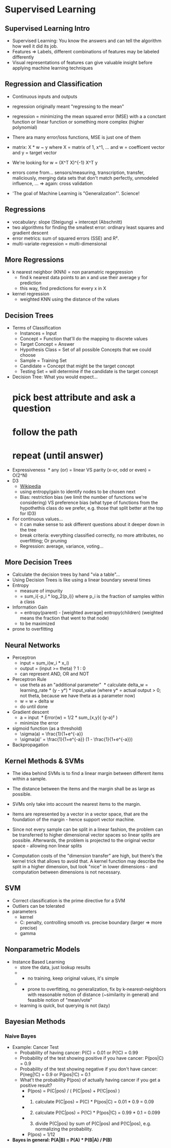 # Supervised Learning

## Supervised Learning Intro
* Supervised Learning: You know the answers and can tell the algorithm how well it did its job.
* Features => Labels, different combinations of features may be labeled differently
* Visual representations of features can give valuable insight before applying machine learning techniques

## Regression and Classification
* Continuous inputs and outputs
* regression originally meant "regressing to the mean"
* regression = minimizing the mean squared error (MSE) with a a conctant function or linear function or something more complex (higher polynomial)
* There ara many error/loss functions, MSE is just one of them

* matrix: X * w ~ y where X = matrix of 1, x^1, ... and w = coefficent vector and y = target vector
* We're looking for w = (X^T X)^{-1} X^T y

* errors come from... sensors/measuring, transcription, transfer, maliciously, merging data sets that don't match perfectly, unmodeled influence, ... => again: cross validation

* 'The goal of Machine Learning is "Generalization"'. Science!

## Regressions
* vocabulary: slope (Steigung) + intercept (Abschnitt)
* two algorithms for finding the smallest error: ordinary least squares and gradient descent
* error metrics: sum of squared errors (SSE) and R².
* multi-variate-regression = multi-dimensional

## More Regressions
* k nearest neighbor (KNN) = non paramatric regegression
  * find k nearest data points to an x and use their average y for prediction
  * this way, find predictions for every x in X
* kernel regression
  * weighted KNN using the distance of the values

## Decision Trees
* Terms of Classification
  * Instances = Input
  * Concept = Function that'll do the mapping to discrete values
  * Target Concept = Answer
  * Hypothesis Class = Set of all possible Concepts that we could choose
  * Sample = Training Set
  * Candidate = Concept that might be the target concept
  * Testing Set = will determine if the candidate is the target concept
* Decision Tree: What you would expect...
  # pick best attribute and ask a question
  # follow the path
  # repeat (until answer)
* Expressiveness
  * any (or) = linear VS parity (x-or, odd or even) = O(2^N)
* D3
  * [Wikipedia](https://de.wikipedia.org/wiki/ID3)
  * using entropy/gain to identify nodes to be chosen next
  * Bias: restriction bias (we limit the number of functions we're considering) VS preference bias (what type of functions from the hypothethis class do we prefer, e.g. those that split better at the top for ID3)
* For continuous values...
    * it can make sense to ask different questions about it deeper down in the tree
    * break criteria: everything classified correctly, no more attributes, no overfitting; Or pruning
    * Regression: average, variance, voting...

## More Decision Trees
* Calculate the decision trees by hand "via a table"...
* Using Decision Trees is like using a linear boundary several times
* Entropy
  * measure of impurity
  * = sum_i{-p_i * log_2(p_i)} where p_i is the fraction of samples within a class
* Information Gain
  * = entropy(parent) - [weighted average] entropy(children) (weighted means the fraction that went to that node)
  * to be maximized
* prone to overfitting

## Neural Networks
* Perceptron
  * input = sum_i(w_i * x_i)
  * output = (input >= theta) ? 1 : 0
  * can represent AND, OR and NOT
* Perceptron Rule
  * use theta as an "additional parameter"
  * calculate delta_w = learning_rate * (y - y*) * input_value (where y* = actual output > 0; not theta, because we have theta as a parameter now)
  * w = w + delta w
  * do until done
* Gradient descent
  * a = input
  * Error(w) = 1/2 * sum_{x,y}( (y-a)² )
  * minimize the error
* sigmoid function (as a threshold)
  * \sigma(a) = \frac{1}{1+e^{-a}}
  * \sigma(a)' = \frac{1}{1+e^{-a}} (1 - \frac{1}{1+e^{-a}})
* Backpropagation

## Kernel Methods & SVMs
* The idea behind SVMs is to find a linear margin between different items within a sample.
* The distance between the items and the margin shall be as large as possible.
* SVMs only take into account the nearest items to the margin.
* Items are represented by a vector in a vector space, that are the foundation of the margin - hence support vector machine.

* Since not every sample can be split in a linear fashion, the problem can be transferred to higher dimensional vector spaces so linear splits are possible. Afterwards, the problem is projected to the original vector space - allowing non linear splits
* Computation costs of the "dimension transfer" are high, but there's the kernel trick that allows to avoid that. A kernel function may describe the split in a higher dimension, but look "nice" in lower dimensions - and computation between dimensions is not necessary.

## SVM
* Correct classification is the prime directive for a SVM
* Outliers can be tolerated
* parameters
  * kernel
  * C: penalty, controlling smooth vs. precise boundary (larger => more precise)
  * gamma

## Nonparametric Models
* Instance Based Learning
  * store the data, just lookup results
  * + no training, keep original values, it's simple
  * - prone to overfitting, no generalization, fix by k-nearest-neighbors with reasonable notion of distance (~similarity in general) and feasible notion of "mean/vote"
  * learning is quick, but querying is not (lazy)

## Bayesian Methods

### Naive Bayes
* Example: Cancer Test
  * Probability of having cancer: P(C) = 0.01 or P(!C) = 0.99
  * Probability of the test showing positive if you have cancer: P(pos|C) = 0.9
  * Probability of the test showing negative if you don't have cancer: P(neg|!C) = 0.9 or P(pos|!C) = 0.1
  * What't the probability P(pos) of actually having cancer if you get a positive result?
    * P(pos) = P(C|pos) / ( P(C|pos) + P(!C|pos) )
    * 1) calculate P(C|pos) = P(C) * P(pos|C) = 0.01 * 0.9 = 0.09
    * 2) calculate P(!C|pos) = P(!C) * P(pos|!C) = 0.99 * 0.1 = 0.099
    * 3) divide P(C|pos) by sum of P(C|pos) and P(!C|pos), e.g. normalizing the probability.
    * P(pos) = 1/12
* **Bayes in general: P(A|B) = P(A) * P(B|A) / P(B)**
